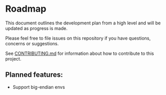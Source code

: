 # Roadmap

This document outlines the development plan from a high level and will be updated as progress is made.

Please feel free to file issues on this repository if you have questions, concerns or suggestions.

See [CONTRIBUTING.md](https://github.com/rochars/byte-data/blob/master/CONTRIBUTING.md) for information about how to contribute to this project.

## Planned features:
- Support big-endian envs
